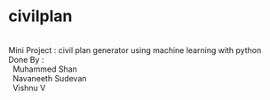 # civilplan
&nbsp;<br>
Mini Project : civil plan generator using machine learning with python
&nbsp;<br>
Done By :<br>
&nbsp; Muhammed Shan <br>
&nbsp; Navaneeth Sudevan <br>
&nbsp; Vishnu V <br>
